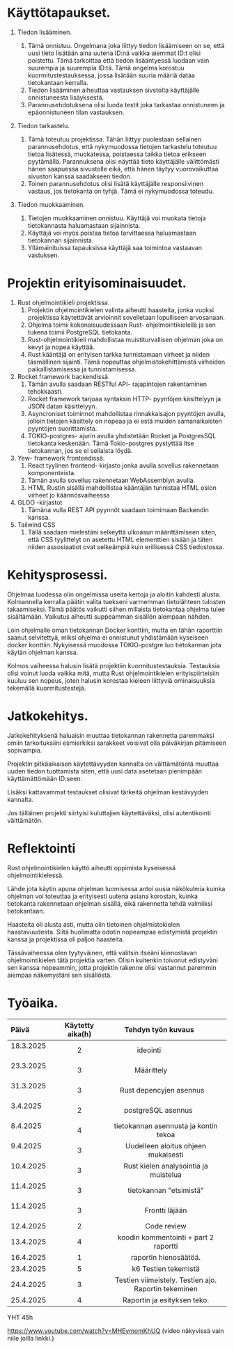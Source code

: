 # Käyttötapaukset.

1. Tiedon lisääminen.
	1. Tämä onnistuu. Ongelmana joka liittyy tiedon lisäämiseen on se, että uusi tieto lisätään aina uutena ID:nä vaikka aiemmat ID:t olisi poistettu. Tämä tarkoittaa että tiedon lisääntyessä luodaan vain suurempia ja suurempia ID:tä. Tämä ongelma korostuu kuormitustestauksessa, jossa lisätään suuria määriä dataa tietokantaan kerralla.
	2. Tiedon lisääminen aiheuttaa vastauksen sivstolta käyttäjälle onnistuneesta lisäyksestä.
	3. Parannusehdotuksena olisi luoda testit joka tarkastaa onnistuneen ja epäonnistuneen tilan vastauksen.

2. Tiedon tarkastelu.
	1. Tämä toteutuu projektissa. Tähän liittyy puolestaan sellainen parannusehdotus, että nykymuodossa tietojen tarkastelu toteutuu tietoa lisätessä, muokatessa, poistaessa taikka tietoa erikseen pyytämällä. Parannuksena olisi näyttää tieto käyttäjälle välittömästi hänen saapuessa sivustolle eikä, että hänen täytyy vuorovaikuttaa sivuston kanssa saadakseen tiedon.
	2. Toinen parannusehdotus olisi lisätä käyttäjälle responsiivinen vastaus, jos tietokanta on tyhjä. Tämä ei nykymuodossa toteudu.

3. Tiedon muokkaaminen.
	1. Tietojen muokkaaminen onnistuu. Käyttäjä voi muokata tietoja tietokannasta haluamastaan sijainnista.
	2. Käyttäjä voi myös poistaa tietoa tarvittaessa haluamastaan tietokannan sijainnista.
	3. Yllämainituissa tapauksissa käyttäjä saa toimintoa vastaavan vastuksen.

# Projektin erityisominaisuudet. 

1. Rust ohjelmointikieli projektissa. 
	1. Projektin ohjelmointikielen valinta aiheutti haasteita, jonka vuoksi projektissa käytettävät arvioinnit sovelletaan lopulliseen arvosanaan. 
	2. Ohjelma toimii kokonaisuudessaan Rust- ohjelmointikielellä ja sen tukena toimii PostgreSQL tietokanta. 
	3. Rust-ohjelmointikieli mahdollistaa muistiturvallisen ohjelman joka on kevyt ja nopea käyttää. 
	4. Rust kääntäjä on erityisen tarkka tunnistamaan virheet ja niiden täsmällinen sijainti. Tämä nopeuttaa ohjelmistokehittämistä virheiden paikallistamisessa ja tunnistamisessa.
2. Rocket framework backendissä.
	1. Tämän avulla saadaan RESTful API- rajapintojen rakentaminen tehokkaasti. 
	2. Rocket framework tarjoaa syntaksin HTTP- pyyntöjen käsittelyyn ja JSON datan käsittelyyn.
	3. Asyncroniset toiminnot mahdollistaa rinnakkaisajon pyyntöjen avulla, jolloin tietojen käsittely on nopeaa ja ei estä muiden samanaikaisten pyyntöjen suorittamista.
	4. TOKIO-postgres- ajurin avulla yhdistetään Rocket ja PostgresSQL tietokanta keskenään. Tämä Tokio-postgres pystyttää itse tietokannan, jos se ei sellaista löydä.
3. Yew- framework frontendissä.
	1. React tyylinen frontend- kirjasto jonka avulla sovellus rakennetaan komponenteista.
	2. Tämän avulla sovellus rakennetaan WebAssemblyn avulla.
	3. HTML Rustin sisällä mahdollistaa kääntäjän tunnistaa HTML osion virheet jo käännösvaiheessa
4. GLOO -kirjastot
	1. Tämäna vulla REST API pyynnöt saadaan toimimaan Backendin kanssa.
5. Tailwind CSS
	1. Tällä saadaan mielestäni selkeyttä ulkoasun määrittämiseen siten, että CSS tyylittelyt on asetettu HTML elementtien sisään ja täten niiden assosiaatiot ovat selkeämpiä kuin erillisessä CSS tiedostossa.

# Kehitysprosessi.

Ohjelmaa luodessa olin ongelmissa useita kertoja ja aloitin kahdesti alusta. Kolmannella kerralla päätin valita tuekseni varmemman tietolähteen tulosten takaamiseksi. Tämä päätös vaikutti siihen millaista tietokantaa ohjelma tulee sisältämään. Vaikutus aiheutti suppeamman sisällön aiempaan nähden. 

Loin ohjelmalle oman tietokannan Docker konttiin, mutta en tähän raporttiin saanut selvitettyä, miksi ohjelma ei onnistunut yhdistämään kyseiseen docker konttiin. Nykyisessä muodossa TOKIO-postgre luo tietokannan jota käytän ohjelman kanssa. 

Kolmos vaiheessa halusin lisätä projektiin kuormitustestauksia. 
Testauksia olisi voinut luoda vaikka mitä, mutta Rust ohjelmointikielen erityispiirteisiin kuuluu sen nopeus, joten halusin korostaa kieleen liittyviä ominaisuuksia tekemällä kuormitustestejä.

# Jatkokehitys.

Jatkokehityksenä haluaisin muuttaa tietokannan rakennetta paremmaksi omiin tarkoituksiini esmierkiksi sarakkeet voisivat olla päiväkirjan pitämiseen sopivampia.

Projektin pitkäaikaisen käytettävyyden kannalta on välttämätöntä muuttaa uuden tiedon tuottamista siten, että uusi data asetetaan pienimpään käyttämättömään ID:seen. 

Lisäksi kattavammat testaukset olisivat tärkeitä ohjelman kestävyyden kannalta. 

Jos tälläinen projekti siirtyisi kuluttajien käytettäväksi, olisi autentikointi välttämätön.

# Reflektointi

Rust ohjelmointikielen käyttö aiheutti oppimista kyseisessä ohjelmointikielessä.

Lähde jota käytin apuna ohjelman luomisessa antoi uusia näkökulmia kuinka ohjelman voi toteuttaa ja erityisesti uutena asiana korostan, kuinka tietokanta rakennetaan ohjelman sisällä, eikä rakennetta tehdä valmiiksi tietokantaan. 

Haasteita oli alusta asti, mutta olin tietoinen ohjelmistokielen haastavuudesta. Siitä huolimatta odotin nopeampaa edistymistä projektin kanssa ja projektissa oli paljon haasteita.

Tässävaiheessa olen tyytyväinen, että valitsin itseäni kiinnostavan ohjelmointikielen tätä projektia varten. Olisin kuitenkin toivonut edistyväni sen kanssa nopeammin, jotta projektin rakenne olisi vastannut paremmin aiempaa näkemystäni sen sisällöstä.

# Työaika.

| Päivä          | Käytetty aika(h) |              Tehdyn työn kuvaus                      |
| :------------- | :--------------: | :--------------------------------------------------: |
| 18.3.2025      |        2         |              ideointi                                |
| 23.3.2025      |        3         |              Määrittely                              |
| 31.3.2025      |        3         |             Rust depencyjen asennus                  |
| 3.4.2025       |        2         |              postgreSQL asennus                      |
| 8.4.2025       |        4         |        tietokannan asennusta ja kontin tekoa         |
| 9.4.2025       |        3         |         Uudelleen aloitus ohjeen mukaisesti          |
| 10.4.2025      |        3         |        Rust kielen analysointia ja muistelua         |
| 11.4.2025      |        3         |               tietokannan "etsimistä"                |
| 11.4.2025      |        3         |                    Frontti läjään                    |
| 12.4.2025      |        2         |                     Code review                      |
| 13.4.2025      |        4         |        koodin kommentointi + part 2 raportti         |
| 16.4.2025      |        1         |                raportin hienosäätöä.                 |
| 23.4.2025      |        5         |                 k6 Testien tekemistä                 |
| 24.4.2025      |        3         | Testien viimeistely. Testien ajo. Raportin tekeminen |
| 25.4.2025      |        4         |             Raportin ja esityksen teko.              |

YHT 45h


https://www.youtube.com/watch?v=MHEymomKhUQ (video näkyvissä vain niile joilla linkki.)
